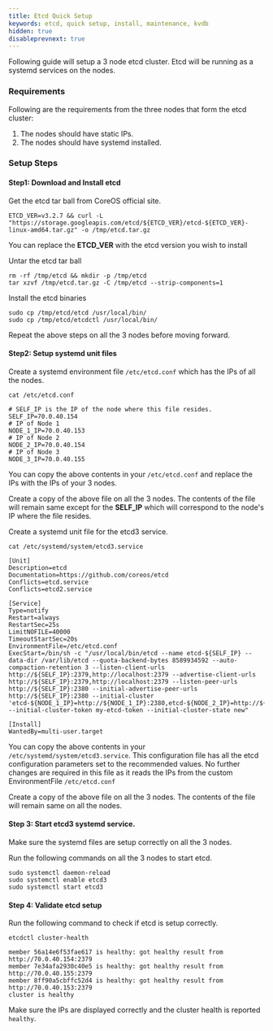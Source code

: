 ```yaml
---
title: Etcd Quick Setup
keywords: etcd, quick setup, install, maintenance, kvdb
hidden: true
disableprevnext: true
---
```


Following guide will setup a 3 node etcd cluster. Etcd will be running as a systemd services on the nodes.

### Requirements

Following are the requirements from the three nodes that form the etcd cluster:

1. The nodes should have static IPs.
2. The nodes should have systemd installed.


### Setup Steps

#### Step1: Download and Install etcd

Get the etcd tar ball from CoreOS official site.

```text
ETCD_VER=v3.2.7 && curl -L "https://storage.googleapis.com/etcd/${ETCD_VER}/etcd-${ETCD_VER}-linux-amd64.tar.gz" -o /tmp/etcd.tar.gz
```

You can replace the __ETCD_VER__ with the etcd version you wish to install

Untar the etcd tar ball

```text
rm -rf /tmp/etcd && mkdir -p /tmp/etcd
tar xzvf /tmp/etcd.tar.gz -C /tmp/etcd --strip-components=1
```

Install the etcd binaries

```text
sudo cp /tmp/etcd/etcd /usr/local/bin/
sudo cp /tmp/etcd/etcdctl /usr/local/bin/
```

Repeat the above steps on all the 3 nodes before moving forward.

#### Step2: Setup systemd unit files

Create a systemd environment file `/etc/etcd.conf` which has the IPs of all the nodes.

```text
cat /etc/etcd.conf
```

```output
# SELF_IP is the IP of the node where this file resides.
SELF_IP=70.0.40.154
# IP of Node 1
NODE_1_IP=70.0.40.153
# IP of Node 2
NODE_2_IP=70.0.40.154
# IP of Node 3
NODE_3_IP=70.0.40.155
```

You can copy the above contents in your `/etc/etcd.conf` and replace the IPs with the IPs of your 3 nodes.

Create a copy of the above file on all the 3 nodes. The contents of the file will remain same except for the __SELF_IP__ which will correspond to the node's IP where the file resides.

Create a systemd unit file for the etcd3 service.

```text
cat /etc/systemd/system/etcd3.service
```

```output
[Unit]
Description=etcd
Documentation=https://github.com/coreos/etcd
Conflicts=etcd.service
Conflicts=etcd2.service

[Service]
Type=notify
Restart=always
RestartSec=25s
LimitNOFILE=40000
TimeoutStartSec=20s
EnvironmentFile=/etc/etcd.conf
ExecStart=/bin/sh -c "/usr/local/bin/etcd --name etcd-${SELF_IP} --data-dir /var/lib/etcd --quota-backend-bytes 8589934592 --auto-compaction-retention 3 --listen-client-urls http://${SELF_IP}:2379,http://localhost:2379 --advertise-client-urls http://${SELF_IP}:2379,http://localhost:2379 --listen-peer-urls http://${SELF_IP}:2380 --initial-advertise-peer-urls http://${SELF_IP}:2380 --initial-cluster 'etcd-${NODE_1_IP}=http://${NODE_1_IP}:2380,etcd-${NODE_2_IP}=http://${NODE_2_IP}:2380,etcd-${NODE_3_IP}=http://${NODE_3_IP}:2380' --initial-cluster-token my-etcd-token --initial-cluster-state new"

[Install]
WantedBy=multi-user.target
```

You can copy the above contents in your `/etc/systemd/system/etcd3.service`. This configuration file has all the etcd configuration parameters set to the recommended values. No further changes are required in this file as it reads the IPs from the custom EnvironmentFile `/etc/etcd.conf`

Create a copy of the above file on all the 3 nodes. The contents of the file will remain same on all the nodes.

#### Step 3: Start etcd3 systemd service.

Make sure the systemd files are setup correctly on all the 3 nodes.

Run the following commands on all the 3 nodes to start etcd.

```text
sudo systemctl daemon-reload
sudo systemctl enable etcd3
sudo systemctl start etcd3
```

#### Step 4: Validate etcd setup

Run the following command to check if etcd is setup correctly.

```text
etcdctl cluster-health
```

```output
member 56a14e6f53fae617 is healthy: got healthy result from http://70.0.40.154:2379
member 7e34afa2930c40e5 is healthy: got healthy result from http://70.0.40.155:2379
member 8ff90a5cbffc52d4 is healthy: got healthy result from http://70.0.40.153:2379
cluster is healthy
```

Make sure the IPs are displayed correctly and the cluster health is reported `healthy`.
